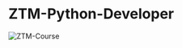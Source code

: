# ZTM-Python-Developer
 
![ZTM-Course](https://github.com/FurrerW/ZTM-Python-Developer/assets/52584310/1664c898-b214-4d66-a903-be407e845974)
